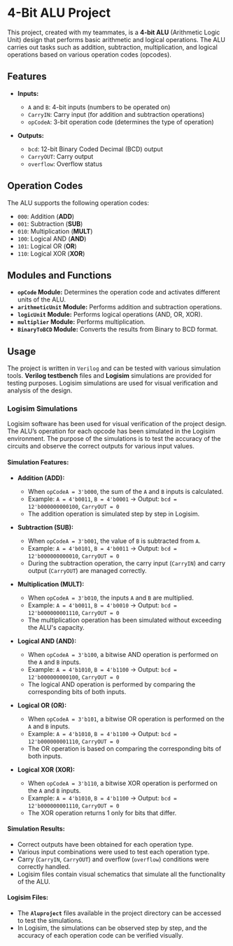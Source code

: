 # 4-Bit ALU Project

This project, created with my teammates, is a **4-bit ALU** (Arithmetic Logic Unit) design that performs basic arithmetic and logical operations. The ALU carries out tasks such as addition, subtraction, multiplication, and logical operations based on various operation codes (opcodes).

## Features
- **Inputs:**
  - `A` and `B`: 4-bit inputs (numbers to be operated on)
  - `CarryIN`: Carry input (for addition and subtraction operations)
  - `opCodeA`: 3-bit operation code (determines the type of operation)

- **Outputs:**
  - `bcd`: 12-bit Binary Coded Decimal (BCD) output
  - `CarryOUT`: Carry output
  - `overflow`: Overflow status

## Operation Codes
The ALU supports the following operation codes:
- `000`: Addition (**ADD**)
- `001`: Subtraction (**SUB**)
- `010`: Multiplication (**MULT**)
- `100`: Logical AND (**AND**)
- `101`: Logical OR (**OR**)
- `110`: Logical XOR (**XOR**)

## Modules and Functions
- **`opCode` Module:** Determines the operation code and activates different units of the ALU.
- **`arithmeticUnit` Module:** Performs addition and subtraction operations.
- **`logicUnit` Module:** Performs logical operations (AND, OR, XOR).
- **`multiplier` Module:** Performs multiplication.
- **`BinaryToBCD` Module:** Converts the results from Binary to BCD format.

## Usage
The project is written in `Verilog` and can be tested with various simulation tools. **Verilog testbench** files and **Logisim** simulations are provided for testing purposes. Logisim simulations are used for visual verification and analysis of the design.

### Logisim Simulations

Logisim software has been used for visual verification of the project design. The ALU’s operation for each opcode has been simulated in the Logisim environment. The purpose of the simulations is to test the accuracy of the circuits and observe the correct outputs for various input values.

#### Simulation Features:
- **Addition (ADD):**
  - When `opCodeA = 3'b000`, the sum of the `A` and `B` inputs is calculated.
  - Example: `A = 4'b0011`, `B = 4'b0001` → Output: `bcd = 12'b000000000100`, `CarryOUT = 0`
  - The addition operation is simulated step by step in Logisim.

- **Subtraction (SUB):**
  - When `opCodeA = 3'b001`, the value of `B` is subtracted from `A`.
  - Example: `A = 4'b0101`, `B = 4'b0011` → Output: `bcd = 12'b000000000010`, `CarryOUT = 0`
  - During the subtraction operation, the carry input (`CarryIN`) and carry output (`CarryOUT`) are managed correctly.

- **Multiplication (MULT):**
  - When `opCodeA = 3'b010`, the inputs `A` and `B` are multiplied.
  - Example: `A = 4'b0011`, `B = 4'b0010` → Output: `bcd = 12'b000000001110`, `CarryOUT = 0`
  - The multiplication operation has been simulated without exceeding the ALU's capacity.

- **Logical AND (AND):**
  - When `opCodeA = 3'b100`, a bitwise AND operation is performed on the `A` and `B` inputs.
  - Example: `A = 4'b1010`, `B = 4'b1100` → Output: `bcd = 12'b000000000100`, `CarryOUT = 0`
  - The logical AND operation is performed by comparing the corresponding bits of both inputs.

- **Logical OR (OR):**
  - When `opCodeA = 3'b101`, a bitwise OR operation is performed on the `A` and `B` inputs.
  - Example: `A = 4'b1010`, `B = 4'b1100` → Output: `bcd = 12'b000000001110`, `CarryOUT = 0`
  - The OR operation is based on comparing the corresponding bits of both inputs.

- **Logical XOR (XOR):**
  - When `opCodeA = 3'b110`, a bitwise XOR operation is performed on the `A` and `B` inputs.
  - Example: `A = 4'b1010`, `B = 4'b1100` → Output: `bcd = 12'b000000001110`, `CarryOUT = 0`
  - The XOR operation returns 1 only for bits that differ.

#### Simulation Results:
- Correct outputs have been obtained for each operation type.
- Various input combinations were used to test each operation type.
- Carry (`CarryIN`, `CarryOUT`) and overflow (`overflow`) conditions were correctly handled.
- Logisim files contain visual schematics that simulate all the functionality of the ALU.

#### Logisim Files:
- The **`Aluproject`** files available in the project directory can be accessed to test the simulations.
- In Logisim, the simulations can be observed step by step, and the accuracy of each operation code can be verified visually.
